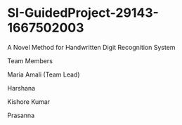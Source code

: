 # SI-GuidedProject-29143-1667502003
A Novel Method for Handwritten Digit Recognition System

Team Members

Maria Amali (Team Lead)

Harshana

Kishore Kumar

Prasanna

